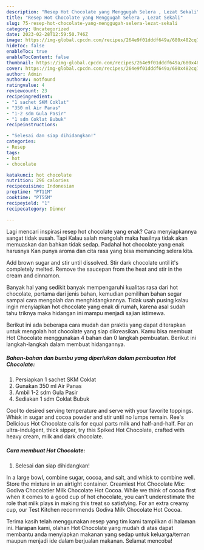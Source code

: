 ```yaml
---
description: "Resep Hot Chocolate yang Menggugah Selera , Lezat Sekali"
title: "Resep Hot Chocolate yang Menggugah Selera , Lezat Sekali"
slug: 75-resep-hot-chocolate-yang-menggugah-selera-lezat-sekali
category: Uncategorized
date: 2023-02-28T12:59:50.746Z
image: https://img-global.cpcdn.com/recipes/264e9f01dddf649a/680x482cq70/hot-chocolate-foto-resep-utama.jpg
hideToc: false
enableToc: true
enableTocContent: false
thumbnail: https://img-global.cpcdn.com/recipes/264e9f01dddf649a/680x482cq70/hot-chocolate-foto-resep-utama.jpg
cover: https://img-global.cpcdn.com/recipes/264e9f01dddf649a/680x482cq70/hot-chocolate-foto-resep-utama.jpg
author: Admin
authorAv: notfound
ratingvalue: 4
reviewcount: 23
recipeingredient:
- "1 sachet SKM Coklat"
- "350 ml Air Panas"
- "1-2 sdm Gula Pasir"
- "1 sdm Coklat Bubuk"
recipeinstructions:

- "Selesai dan siap dihidangkan!"
categories:
- Resep
tags:
- hot
- chocolate

katakunci: hot chocolate 
nutrition: 296 calories
recipecuisine: Indonesian
preptime: "PT11M"
cooktime: "PT55M"
recipeyield: "1"
recipecategory: Dinner

---
```



Lagi mencari inspirasi resep hot chocolate yang enak? Cara menyiapkannya sangat tidak susah. Tapi Kalau salah mengolah maka hasilnya tidak akan memuaskan dan bahkan tidak sedap. Padahal hot chocolate yang enak harusnya Kan punya aroma dan cita rasa yang bisa memancing selera kita.


Add brown sugar and stir until dissolved. Stir dark chocolate until it&#39;s completely melted. Remove the saucepan from the heat and stir in the cream and cinnamon.

Banyak hal yang sedikit banyak mempengaruhi kualitas rasa dari hot chocolate, pertama dari jenis bahan, kemudian pemilihan bahan segar sampai cara mengolah dan menghidangkannya. Tidak usah pusing kalau ingin menyiapkan hot chocolate yang enak di rumah, karena asal sudah tahu triknya maka hidangan ini mampu menjadi sajian istimewa.


Berikut ini ada beberapa cara mudah dan praktis yang dapat diterapkan untuk mengolah hot chocolate yang siap dikreasikan. Kamu bisa membuat Hot Chocolate menggunakan 4 bahan dan 0 langkah pembuatan. Berikut ini langkah-langkah dalam membuat hidangannya.

<!--inarticleads1-->

##### Bahan-bahan dan bumbu yang diperlukan dalam pembuatan Hot Chocolate:

1. Persiapkan 1 sachet SKM Coklat
1. Gunakan 350 ml Air Panas
1. Ambil 1-2 sdm Gula Pasir
1. Sediakan 1 sdm Coklat Bubuk


Cool to desired serving temperature and serve with your favorite toppings. Whisk in sugar and cocoa powder and stir until no lumps remain. Ree&#39;s Delicious Hot Chocolate calls for equal parts milk and half-and-half. For an ultra-indulgent, thick sipper, try this Spiked Hot Chocolate, crafted with heavy cream, milk and dark chocolate. 

<!--inarticleads2-->

##### Cara membuat Hot Chocolate:


1. Selesai dan siap dihidangkan!

In a large bowl, combine sugar, cocoa, and salt, and whisk to combine well. Store the mixture in an airtight container. Creamiest Hot Chocolate Mix: Godiva Chocolatier Milk Chocolate Hot Cocoa. While we think of cocoa first when it comes to a good cup of hot chocolate, you can&#39;t underestimate the role that milk plays in making this treat so satisfying. For an extra creamy cup, our Test Kitchen recommends Godiva Milk Chocolate Hot Cocoa. 

Terima kasih telah menggunakan resep yang tim kami tampilkan di halaman ini. Harapan kami, olahan Hot Chocolate yang mudah di atas dapat membantu anda menyiapkan makanan yang sedap untuk keluarga/teman maupun menjadi ide dalam berjualan makanan. Selamat mencoba!
